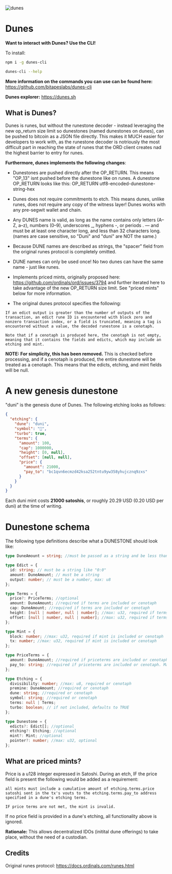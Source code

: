 ![dunes](https://github.com/user-attachments/assets/151acbc4-8668-43b8-aae7-131f3a5bed09)

# Dunes

**Want to interact with Dunes? Use the CLI!**

To install:

```bash
npm i -g dunes-cli

dunes-cli --help
```

**More information on the commands you can use can be found here:** https://github.com/bitapeslabs/dunes-cli

**Dunes explorer:** https://dunes.sh

## What is Dunes?

Dunes is runes, but without the runestone decoder - instead leveraging the new op_return size limit so dunestones (named dunestones on dunes), can be pushed to
bitcoin as a JSON file directly. This makes it MUCH easier for developers to work with, as the runestone decoder is notriously the most difficult part in reaching
the state of runes that the ORD client creates nad the highest barrier to entry for runes.

**Furthermore, dunes implements the following changes**:

- Dunestones are pushed directly after the OP_RETURN. This means "OP_13" isnt pushed before the dunestone like on runes. A dunestone OP_RETURN looks like this:
  OP_RETURN utf8-encoded-dunestone-string-hex

- Dunes does not require commitments to etch. This means dunes, unlike runes, does not require any copy of the witness layer! Dunes works with any pre-segwit
  wallet and chain.

- Any DUNES name is valid, as long as the name contains only letters (A–Z, a–z), numbers (0–9), underscores \_, hyphens -, or periods . — and must be at least one character long, and less than 32 characters long. (names are case sensitive, so "Duni" and "duni" are NOT the same.)

- Because DUNE names are described as strings, the "spacer" field from the original runes protocol is completely omitted.

- DUNE names can only be used once! No two dunes can have the same name - just like runes.

- Implements priced mints, originally proposed here: https://github.com/ordinals/ord/issues/3794 and further iterated here to take advantage of the new OP_RETURN size limit. See "priced mints" below for more information.

- The original dunes protocol specifies the following:

```
If an edict output is greater than the number of outputs of the transaction, an edict rune ID is encountered with block zero and nonzero transaction index, or a field is truncated, meaning a tag is encountered without a value, the decoded runestone is a cenotaph.

Note that if a cenotaph is produced here, the cenotaph is not empty, meaning that it contains the fields and edicts, which may include an etching and mint.
```

**NOTE: For simplicity, this has been removed.** This is checked before processing, and if a cenotaph is produced, the entire dunestone will be treated as a cenotaph. This means that the edicts, etching, and mint fields will be null.

# A new genesis dunestone

"duni" is the genesis dune of Dunes. The following etching looks as follows:

```json
{
  "etching": {
    "dune": "duni",
    "symbol": "🌵",
    "turbo": true,
    "terms": {
      "amount": 100,
      "cap": 1000000,
      "height": [0, null],
      "offset": [null, null],
      "price": {
        "amount": 21000,
        "pay_to": "bc1qvn6ecmzd42ksa252tntu9yw358yhujcznq9zxs"
      }
    }
  }
}
```

Each duni mint costs **21000 satoshis**, or roughly 20.29 USD (0.20 USD per duni) at the time of writing.

# Dunestone schema

The following type definitions describe what a DUNESTONE should look like:

```ts
type DuneAmount = string; //must be passed as a string and be less than u128::MAX

type Edict = {
  id: string; // must be a string like "0:0"
  amount: DuneAmount; // must be a string
  output: number; // must be a number, max: u8
};

type Terms = {
  price?: PriceTerms; //optional
  amount: DuneAmount; //required if terms are included or cenotaph
  cap: DuneAmount; //required if terms are included or cenotaph
  height: [null | number, null | number]; //max: u32, required if terms are included or cenotaph
  offset: [null | number, null | number]; //max: u32, required if terms are included or cenotaph
};

type Mint = {
  block: number; //max: u32, required if mint is included or cenotaph
  tx: number; //max: u32, required if mint is included or cenotaph
};

type PriceTerms = {
  amount: DuneAmount; //required if priceterms are included or cenotaph
  pay_to: string; //required if priceterms are included or cenotaph. Maxmium length: 130 characters
};

type Etching = {
  divisibility: number; //max: u8, required or cenotaph
  premine: DuneAmount; //required or cenotaph
  dune: string; //required or cenotaph
  symbol: string; //required or cenotaph
  terms: null | Terms;
  turbo: boolean; // if not included, defaults to TRUE
};

type Dunestone = {
  edicts?: Edict[]; //optional
  etching?: Etching; //optional
  mint?: Mint; //optional
  pointer?: number; //max: u32, optional
};
```

## What are priced mints?

Price is a u128 integer expressed in Satoshi. During an etch, IF the price field is present the following would be added as a requirement:

```
all mints must include a cumulative amount of etching.terms.price satoshi sent in the tx's vouts to the etching.terms.pay_to address specified in a dune's etching terms.

IF price terms are not met, the mint is invalid.
```

If no price field is provided in a dune's etching, all functionality above is ignored.

**Rationale:** This allows decentralized IDOs (initital dune offerings) to take place, without the need of a custodian.

## Credits

Original runes protocol: https://docs.ordinals.com/runes.html
